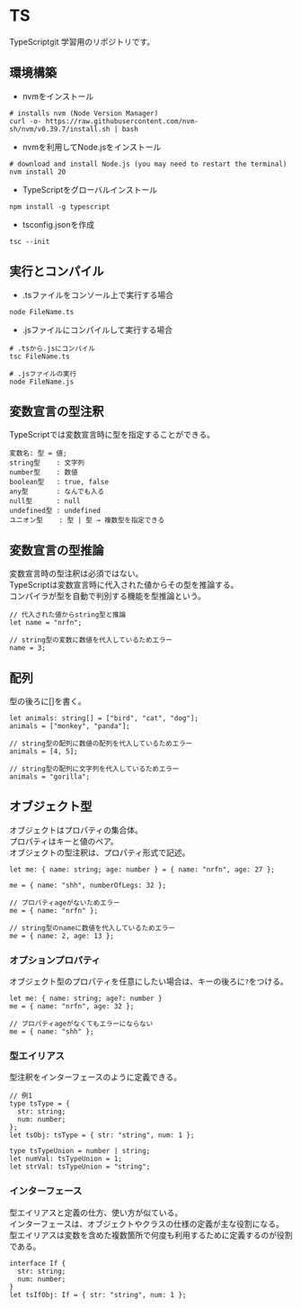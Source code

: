 # TS
TypeScriptgit 学習用のリポジトリです。



## 環境構築
- nvmをインストール
```
# installs nvm (Node Version Manager)
curl -o- https://raw.githubusercontent.com/nvm-sh/nvm/v0.39.7/install.sh | bash
```

- nvmを利用してNode.jsをインストール
```
# download and install Node.js (you may need to restart the terminal)
nvm install 20
```

- TypeScriptをグローバルインストール
```
npm install -g typescript
```

- tsconfig.jsonを作成
```
tsc --init
```


## 実行とコンパイル
- .tsファイルをコンソール上で実行する場合
```
node FileName.ts
```

- .jsファイルにコンパイルして実行する場合
```
# .tsから.jsにコンパイル
tsc FileName.ts

# .jsファイルの実行
node FileName.js
```



## 変数宣言の型注釈
TypeScriptでは変数宣言時に型を指定することができる。

```
変数名: 型 = 値;
string型    : 文字列
number型    : 数値
boolean型   : true, false
any型       : なんでも入る
null型      : null
undefined型 : undefined
ユニオン型    : 型 | 型 → 複数型を指定できる
```



## 変数宣言の型推論
変数宣言時の型注釈は必須ではない。\
TypeScriptは変数宣言時に代入された値からその型を推論する。\
コンパイラが型を自動で判別する機能を型推論という。
```
// 代入された値からstring型と推論
let name = "nrfn";

// string型の変数に数値を代入しているためエラー
name = 3;
```



##  配列
型の後ろに[]を書く。
```
let animals: string[] = ["bird", "cat", "dog"];
animals = ["monkey", "panda"];

// string型の配列に数値の配列を代入しているためエラー
animals = [4, 5];

// string型の配列に文字列を代入しているためエラー
animals = "gorilla"; 
```



## オブジェクト型
オブジェクトはプロパティの集合体。\
プロパティはキーと値のペア。\
オブジェクトの型注釈は、プロパティ形式で記述。
```
let me: { name: string; age: number } = { name: "nrfn", age: 27 };

me = { name: "shh", numberOfLegs: 32 };

// プロパティageがないためエラー
me = { name: "nrfn" };

// string型のnameに数値を代入しているためエラー
me = { name: 2, age: 13 };
```



### オプションプロパティ
オブジェクト型のプロパティを任意にしたい場合は、キーの後ろに`?`をつける。
```
let me: { name: string; age?: number }
me = { name: "nrfn", age: 32 };

// プロパティageがなくてもエラーにならない
me = { name: "shh" };
```



### 型エイリアス
型注釈をインターフェースのように定義できる。
```
// 例1
type tsType = {
  str: string;
  num: number;
};
let tsObj: tsType = { str: "string", num: 1 };

type tsTypeUnion = number | string;
let numVal: tsTypeUnion = 1;
let strVal: tsTypeUnion = "string";
```



### インターフェース
型エイリアスと定義の仕方、使い方が似ている。\
インターフェースは、オブジェクトやクラスの仕様の定義が主な役割になる。\
型エイリアスは変数を含めた複数箇所で何度も利用するために定義するのが役割である。
```
interface If {
  str: string;
  num: number;
}
let tsIfObj: If = { str: "string", num: 1 };
```